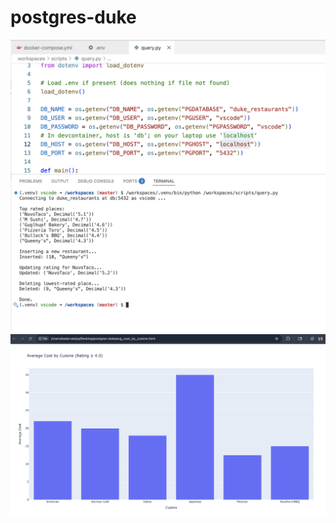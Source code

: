 # postgres-duke
[![Screenshot 1](images/ss1.png)](images/ss1.png)
[![Screenshot 2](images/ss2.png)](images/ss2.png)
